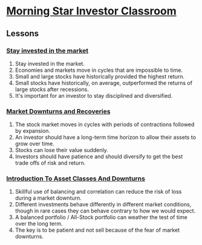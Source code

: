 # [Morning Star Investor Classroom](https://www.morningstar.com/start-investing/classroom)

## Lessons

### [Stay invested in the market](1.StayInvestedInTheMarket.md)
1. Stay invested in the market.
2. Economies and markets move in cycles that are impossible to time.
3. Small and large stocks have historically provided the highest return.
4. Small stocks have historically, on average, outperformed the returns of large stocks after recessions.
5. It's important for an investor to stay disciplined and diversified.

### [Market Downturns and Recoveries](2.MarketDownturnsAndRecoveries.md)
1. The stock market moves in cycles with periods of contractions followed by expansion.
2. An investor should have a long-term time horizon to allow their assets to grow over time.
3. Stocks can lose their value suddenly.
4. Investors should have patience and should diversify to get the best trade offs of risk and return.

### [Introduction To Asset Classes And Downturns](3.IntroductiontoAssetClassesandDownturns.md)
1. Skillful use of balancing and correlation can reduce the risk of loss during a market downturn.
2. Different investments behave differently in different market conditions, though in rare cases they can behave contrary to how we would expect.
3. A balanced portfolio / All-Stock portfolio can weather the test of time over the long term.
4. The key is to be patient and not sell because of the fear of market downturns.